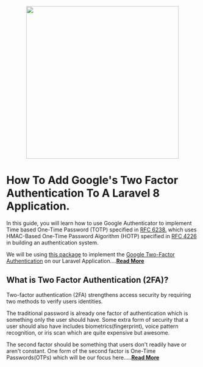 <p align="center"><a href="https://laravel.com" target="_blank"><img src="https://raw.githubusercontent.com/laravel/art/master/logo-lockup/5%20SVG/2%20CMYK/1%20Full%20Color/laravel-logolockup-cmyk-red.svg" width="400"></a></p>

# How To Add Google's Two Factor Authentication To A Laravel 8 Application.

In this guide, you will learn how to use Google Authenticator to implement Time based One-Time Password (TOTP) specified in [RFC 6238.](https://datatracker.ietf.org/doc/html/rfc6238) which uses HMAC-Based One-Time Password Algorithm (HOTP) specified in [RFC 4226](https://datatracker.ietf.org/doc/html/rfc4226) in building an authentication system.


We will be using [this package](https://github.com/antonioribeiro/google2fa) to implement the [Google Two-Factor Authentication](https://github.com/antonioribeiro/google2fa) on our Laravel Application....**[Read More](https://dev.to/roxie/how-to-add-google-s-two-factor-authentication-to-a-laravel-8-application-4jjp)**

## What is Two Factor Authentication (2FA)?
Two-factor authentication (2FA) strengthens access security by requiring two methods to verify users identities.

The traditional password is already one factor of authentication which is something only the user should have. Some extra form of security that a user should also have includes biometrics(fingerprint), voice pattern recognition, or iris scan which are quite expensive but awesome. 

The second factor should be something that users don't readily have or aren't constant. One form of the second factor is One-Time Passwords(OTPs) which will be our focus here.....**[Read More](https://dev.to/roxie/how-to-add-google-s-two-factor-authentication-to-a-laravel-8-application-4jjp)**
